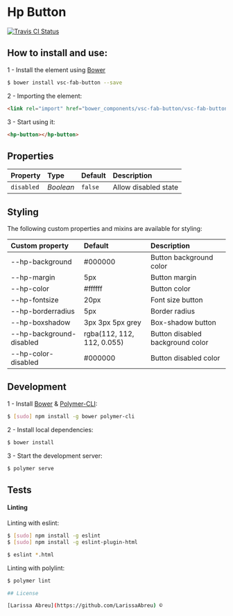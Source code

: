 # Hp Button

[![Travis CI Status](https://travis-ci.org/LarissaAbreu/hp-button.svg?branch=master)](https://travis-ci.org/LarissaAbreu/hp-button)

## How to install and use:

1 - Install the element using [Bower](https://bower.io/)

```sh
$ bower install vsc-fab-button --save
```

2 -  Importing the element:

```html
<link rel="import" href="bower_components/vsc-fab-button/vsc-fab-button.html">
```

3 - Start using it:

```html
<hp-button></hp-button>
```

## Properties

Property    | Type      | Default | Description
:---        |:---       |:---     |:---
`disabled`  | *Boolean* | `false` | Allow disabled state

## Styling

The following custom properties and mixins are available for styling:

Custom property                     | Default                    | Description
:---                                |:---                        |:---
--hp-background                     | #000000                    | Button background color
--hp-margin                         | 5px                        | Button margin
--hp-color                          | #ffffff                    | Button color
--hp-fontsize                       | 20px                       | Font size button
--hp-borderradius                   | 5px                        | Border radius
--hp-boxshadow                      | 3px 3px 5px grey           | Box-shadow button
--hp-background-disabled            | rgba(112, 112, 112, 0.055) | Button disabled background color
--hp-color-disabled                 | #000000                    | Button disabled color

## Development

1 - Install [Bower](http://bower.io/) & [Polymer-CLI](https://www.polymer-project.org/1.0/docs/tools/polymer-cli):

```sh
$ [sudo] npm install -g bower polymer-cli
```

2 - Install local dependencies:

```sh
$ bower install
```

3 - Start the development server:

```sh
$ polymer serve
```

## Tests

#### Linting

Linting with eslint:

```sh
$ [sudo] npm install -g eslint
$ [sudo] npm install -g eslint-plugin-html

$ eslint *.html
```

Linting with polylint:

```sh
$ polymer lint

## License

[Larissa Abreu](https://github.com/LarissaAbreu) ©
